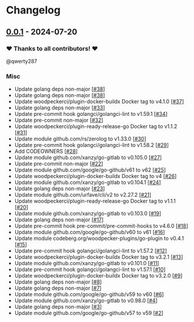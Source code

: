 # Changelog

## [0.0.1](https://github.com/woodpecker-ci/plugin-deployments/releases/tag/0.0.1) - 2024-07-20

### ❤️ Thanks to all contributors! ❤️

@qwerty287

### Misc

- Update golang deps non-major [[#38](https://github.com/woodpecker-ci/plugin-deployments/pull/38)]
- Update golang deps non-major [[#38](https://github.com/woodpecker-ci/plugin-deployments/pull/38)]
- Update woodpeckerci/plugin-docker-buildx Docker tag to v4.1.0 [[#37](https://github.com/woodpecker-ci/plugin-deployments/pull/37)]
- Update golang deps non-major [[#33](https://github.com/woodpecker-ci/plugin-deployments/pull/33)]
- Update pre-commit hook golangci/golangci-lint to v1.59.1 [[#34](https://github.com/woodpecker-ci/plugin-deployments/pull/34)]
- Update pre-commit non-major [[#32](https://github.com/woodpecker-ci/plugin-deployments/pull/32)]
- Update woodpeckerci/plugin-ready-release-go Docker tag to v1.1.2 [[#31](https://github.com/woodpecker-ci/plugin-deployments/pull/31)]
- Update module github.com/rs/zerolog to v1.33.0 [[#30](https://github.com/woodpecker-ci/plugin-deployments/pull/30)]
- Update pre-commit hook golangci/golangci-lint to v1.58.2 [[#29](https://github.com/woodpecker-ci/plugin-deployments/pull/29)]
- Add CODEOWNERS [[#28](https://github.com/woodpecker-ci/plugin-deployments/pull/28)]
- Update module github.com/xanzy/go-gitlab to v0.105.0 [[#27](https://github.com/woodpecker-ci/plugin-deployments/pull/27)]
- Update pre-commit non-major [[#22](https://github.com/woodpecker-ci/plugin-deployments/pull/22)]
- Update module github.com/google/go-github/v61 to v62 [[#25](https://github.com/woodpecker-ci/plugin-deployments/pull/25)]
- Update woodpeckerci/plugin-docker-buildx Docker tag to v4 [[#26](https://github.com/woodpecker-ci/plugin-deployments/pull/26)]
- Update module github.com/xanzy/go-gitlab to v0.104.1 [[#24](https://github.com/woodpecker-ci/plugin-deployments/pull/24)]
- Update golang deps non-major [[#23](https://github.com/woodpecker-ci/plugin-deployments/pull/23)]
- Update module github.com/urfave/cli/v2 to v2.27.2 [[#21](https://github.com/woodpecker-ci/plugin-deployments/pull/21)]
- Update woodpeckerci/plugin-ready-release-go Docker tag to v1.1.1 [[#20](https://github.com/woodpecker-ci/plugin-deployments/pull/20)]
- Update module github.com/xanzy/go-gitlab to v0.103.0 [[#19](https://github.com/woodpecker-ci/plugin-deployments/pull/19)]
- Update golang deps non-major [[#17](https://github.com/woodpecker-ci/plugin-deployments/pull/17)]
- Update pre-commit hook pre-commit/pre-commit-hooks to v4.6.0 [[#18](https://github.com/woodpecker-ci/plugin-deployments/pull/18)]
- Update module github.com/google/go-github/v60 to v61 [[#16](https://github.com/woodpecker-ci/plugin-deployments/pull/16)]
- Update module codeberg.org/woodpecker-plugins/go-plugin to v0.4.1 [[#15](https://github.com/woodpecker-ci/plugin-deployments/pull/15)]
- Update pre-commit hook golangci/golangci-lint to v1.57.2 [[#12](https://github.com/woodpecker-ci/plugin-deployments/pull/12)]
- Update woodpeckerci/plugin-docker-buildx Docker tag to v3.2.1 [[#13](https://github.com/woodpecker-ci/plugin-deployments/pull/13)]
- Update module github.com/xanzy/go-gitlab to v0.101.0 [[#11](https://github.com/woodpecker-ci/plugin-deployments/pull/11)]
- Update pre-commit hook golangci/golangci-lint to v1.57.1 [[#10](https://github.com/woodpecker-ci/plugin-deployments/pull/10)]
- Update woodpeckerci/plugin-docker-buildx Docker tag to v3.2.0 [[#9](https://github.com/woodpecker-ci/plugin-deployments/pull/9)]
- Update golang deps non-major [[#8](https://github.com/woodpecker-ci/plugin-deployments/pull/8)]
- Update golang deps non-major [[#7](https://github.com/woodpecker-ci/plugin-deployments/pull/7)]
- Update module github.com/google/go-github/v59 to v60 [[#6](https://github.com/woodpecker-ci/plugin-deployments/pull/6)]
- Update module github.com/xanzy/go-gitlab to v0.98.0 [[#4](https://github.com/woodpecker-ci/plugin-deployments/pull/4)]
- Update golang deps non-major [[#3](https://github.com/woodpecker-ci/plugin-deployments/pull/3)]
- Update module github.com/google/go-github/v57 to v59 [[#2](https://github.com/woodpecker-ci/plugin-deployments/pull/2)]
